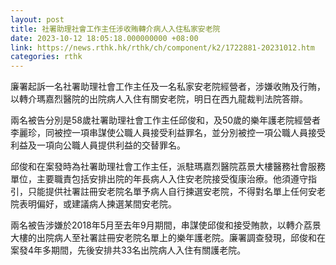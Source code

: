 ```yaml
---
layout: post
title: 社署助理社會工作主任涉收賄轉介病人入住私家安老院
date: 2023-10-12 18:05:18.000000000 +08:00
link: https://news.rthk.hk/rthk/ch/component/k2/1722881-20231012.htm
categories: rthk
---
```


廉署起訴一名社署助理社會工作主任及一名私家安老院經營者，涉嫌收賄及行賄，以轉介瑪嘉烈醫院的出院病人入住有關安老院，明日在西九龍裁判法院答辯。 

兩名被告分別是58歲社署助理社會工作主任邱俊和，及50歲的樂年護老院經營者李麗珍，同被控一項串謀使公職人員接受利益罪名，並分別被控一項公職人員接受利益及一項向公職人員提供利益的交替罪名。 　　 　　

邱俊和在案發時為社署助理社會工作主任，派駐瑪嘉烈醫院荔景大樓醫務社會服務單位，主要職責包括安排出院的年長病人入住安老院接受復康治療。他須遵守指引，只能提供社署註冊安老院名單予病人自行揀選安老院，不得對名單上任何安老院表明偏好，或建議病人揀選某間安老院。

兩名被告涉嫌於2018年5月至去年9月期間，串謀使邱俊和接受賄款，以轉介荔景大樓的出院病人至社署註冊安老院名單上的樂年護老院。廉署調查發現，邱俊和在案發4年多期間，先後安排共33名出院病人入住有關護老院。
